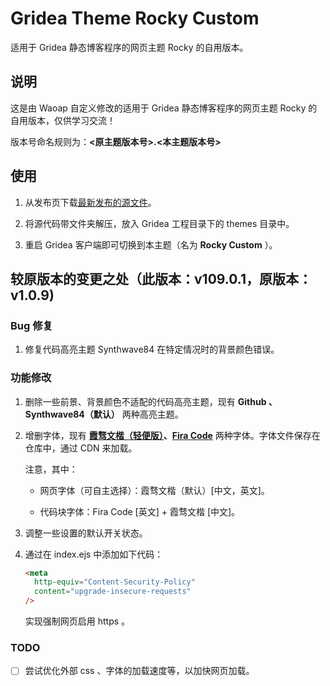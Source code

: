# Gridea Theme Rocky Custom

适用于 Gridea 静态博客程序的网页主题 Rocky 的自用版本。

## 说明

这是由 Waoap 自定义修改的适用于 Gridea 静态博客程序的网页主题 Rocky 的自用版本，仅供学习交流！

版本号命名规则为：**<原主题版本号>.<本主题版本号>**

## 使用

1. 从发布页下载[最新发布的源文件](https://github.com/Waoap/gridea-theme-rocky-custom/releases)。

2. 将源代码带文件夹解压，放入 Gridea 工程目录下的 themes 目录中。

3. 重启 Gridea 客户端即可切换到本主题（名为 **Rocky Custom** ）。

## 较原版本的变更之处（此版本：v109.0.1，原版本：v1.0.9)

### Bug 修复

1. 修复代码高亮主题 Synthwave84 在特定情况时的背景颜色错误。

### 功能修改

1. 删除一些前景、背景颜色不适配的代码高亮主题，现有 **Github 、Synthwave84（默认）** 两种高亮主题。

2. 增删字体，现有 **[霞骛文楷（轻便版）](https://github.com/lxgw/LxgwWenKai-Lite)、[Fira Code](https://github.com/tonsky/FiraCode)** 两种字体。字体文件保存在仓库中，通过 CDN 来加载。

   注意，其中：

   - 网页字体（可自主选择）：霞骛文楷（默认）[中文，英文]。

   - 代码块字体：Fira Code [英文] + 霞骛文楷 [中文]。

3. 调整一些设置的默认开关状态。

4. 通过在 index.ejs 中添加如下代码：

   ```html
   <meta
     http-equiv="Content-Security-Policy"
     content="upgrade-insecure-requests"
   />
   ```

   实现强制网页启用 https 。

### TODO

- [ ] 尝试优化外部 css 、字体的加载速度等，以加快网页加载。
